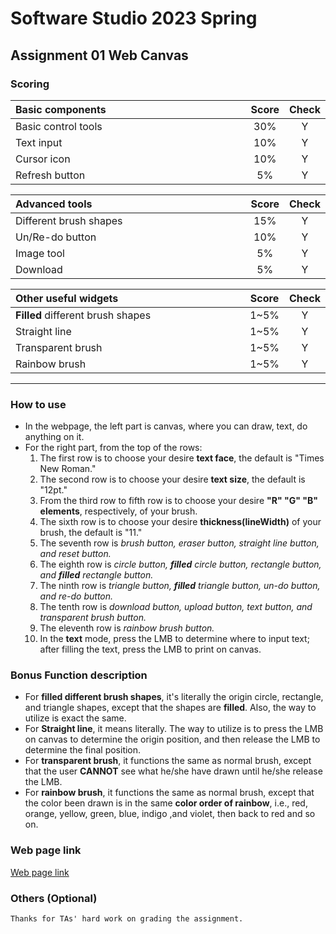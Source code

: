 # Software Studio 2023 Spring
## Assignment 01 Web Canvas


### Scoring

| **Basic components**                             | **Score** | **Check** |
| :----------------------------------------------- | :-------: | :-------: |
| Basic control tools                              | 30%       | Y         |
| Text input                                       | 10%       | Y         |
| Cursor icon                                      | 10%       | Y         |
| Refresh button                                   | 5%       | Y         |

| **Advanced tools**                               | **Score** | **Check** |
| :----------------------------------------------- | :-------: | :-------: |
| Different brush shapes                           | 15%       | Y         |
| Un/Re-do button                                  | 10%       | Y         |
| Image tool                                       | 5%        | Y         |
| Download                                         | 5%        | Y         |

| **Other useful widgets**                         | **Score** | **Check** |
| :----------------------------------------------- | :-------: | :-------: |
| **Filled** different brush shapes                                 | 1~5%     | Y         |
| Straight line                                 | 1~5%     | Y         |
| Transparent brush                                 | 1~5%     | Y         |
| Rainbow brush                                 | 1~5%     | Y         |


---

### How to use 

* In the webpage, the left part is canvas, where you can draw, text, do anything on it.
* For the right part, from the top of the rows:
    1. The first row is to choose your desire **text face**, the default is "Times New Roman."
    2. The second row is to choose your desire **text size**, the default is "12pt."
    3. From the third row to fifth row is to choose your desire **"R" "G" "B" elements**, respectively, of your brush.
    4. The sixth row is to choose your desire **thickness(lineWidth)** of your brush, the default is "11."
    5. The seventh row is *brush button, eraser button, straight line button, and reset button.*
    6. The eighth row is *circle button, **filled** circle button, rectangle button, and **filled** rectangle button.*
    7. The ninth row is *triangle button, **filled** triangle button, un-do button, and re-do button.*
    8. The tenth row is *download button, upload button, text button, and transparent brush button.*
    9. The eleventh row is *rainbow brush button.*
    10. In the **text** mode, press the LMB to determine where to input text; after filling the text, press the LMB to print on canvas.
    

### Bonus Function description

* For **filled different brush shapes**, it's literally the origin circle, rectangle, and triangle shapes, except that the shapes are **filled**. Also, the way to utilize is exact the same.
* For **Straight line**, it means literally. The way to utilize is to press the LMB on canvas to determine the origin position, and then release the LMB to determine the final position.
* For **transparent brush**, it functions the same as normal brush, except that the user **CANNOT** see what he/she have drawn until he/she release the LMB.
* For **rainbow brush**, it functions the same as normal brush, except that the color been drawn is in the same **color order of rainbow**, i.e., red, orange, yellow, green, blue, indigo ,and violet, then back to red and so on.

### Web page link

[Web page link](https://canvas-61285.firebaseapp.com/)

### Others (Optional)

    Thanks for TAs' hard work on grading the assignment.

<style>
table th{
    width: 100%;
}
</style>

